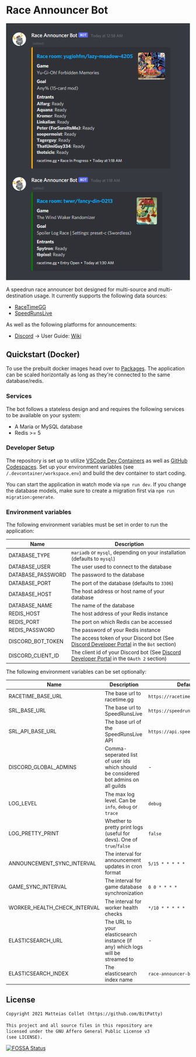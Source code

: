 # Race Announcer Bot

<p align="center">
  <img src="https://github.com/BitPatty/RaceAnnouncerBot/raw/develop/docs/rab_preview.png">
</p>

A speedrun race announcer bot designed for multi-source and multi-destination usage. It currently supports the following data sources:

- [RaceTimeGG](https://racetime.gg/)
- [SpeedRunsLive](https://speedrunslive.com/)

As well as the following platforms for announcements:

- [Discord](https://discord.com/) -> User Guide: [Wiki](https://github.com/BitPatty/RaceAnnouncerBot/wiki/Discord-User-Guide)

## Quickstart (Docker)

To use the prebuilt docker images head over to [Packages](https://github.com/BitPatty?tab=packages&repo_name=RaceAnnouncerBot). The application can be scaled horizontally as long as they're connected to the same database/redis.

### Services

The bot follows a stateless design and and requires the following services to be available on your system:

- A Maria or MySQL database
- Redis >= 5

### Developer Setup

The repository is set up to utilize [VSCode Dev Containers](https://code.visualstudio.com/docs/remote/containers) as well as [GitHub Codespaces](https://github.com/features/codespaces). Set up your environment variables (see `/.devcontainer/workspace.env`) and build the dev container to start coding.

You can start the application in watch mode via `npm run dev`. If you change the database models, make sure to create a migration first via `npm run migration:generate`.

### Environment variables

The following environment variables must be set in order to run the application:

| Name              | Description                                                                                                                              |
| ----------------- | ---------------------------------------------------------------------------------------------------------------------------------------- |
| DATABASE_TYPE     | `mariadb` or `mysql`, depending on your installation (defaults to `mysql`)                                                               |
| DATABASE_USER     | The user used to connect to the database                                                                                                 |
| DATABASE_PASSWORD | The password to the database                                                                                                             |
| DATABASE_PORT     | The port of the database (defaults to `3306`)                                                                                            |
| DATABASE_HOST     | The host address or host name of your database                                                                                           |
| DATABASE_NAME     | The name of the database                                                                                                                 |
| REDIS_HOST        | The host address of your Redis instance                                                                                                  |
| REDIS_PORT        | The port on which Redis can be accessed                                                                                                  |
| REDIS_PASSWORD    | The password of your Redis instance                                                                                                      |
| DISCORD_BOT_TOKEN | The access token of your Discord bot (See [Discord Developer Portal](https://discord.com/developers/applications) in the `Bot` section)  |
| DISCORD_CLIENT_ID | The client id of your Discord bot (See [Discord Developer Portal](https://discord.com/developers/applications) in the `OAuth 2` section) |

The following environment variables can be set optionally:

| Name                         | Description                                                                          | Default                         |
| ---------------------------- | ------------------------------------------------------------------------------------ | ------------------------------- |
| RACETIME_BASE_URL            | The base url to racetime.gg                                                          | `https://racetime.gg`           |
| SRL_BASE_URL                 | The base url to SpeedRunsLive                                                        | `https://speedrunslive.com`     |
| SRL_API_BASE_URL             | The base url of the SpeedRunsLive API                                                | `https://api.speedrunslive.com` |
| DISCORD_GLOBAL_ADMINS        | Comma-seperated list of user ids which should be considered bot admins on all guilds | -                               |
| LOG_LEVEL                    | The max log level. Can be `info`, `debug` or `trace`                                 | `debug`                         |
| LOG_PRETTY_PRINT             | Whether to pretty print logs (useful for devs). One of `true`/`false`                | `false`                         |
| ANNOUNCEMENT_SYNC_INTERVAL   | The interval for announcement updates in cron format                                 | `5/15 * * * * *`                |
| GAME_SYNC_INTERVAL           | The interval for game database synchronization                                       | `0 0 * * * * `                  |
| WORKER_HEALTH_CHECK_INTERVAL | The interval for worker health checks                                                | `*/10 * * * * *`                |
| ELASTICSEARCH_URL            | The URL to your elasticsearch instance (if any) which logs will be streamed to       | -                               |
| ELASTICSEARCH_INDEX          | The elasticsearch index name                                                         | `race-announcer-bot`            |

## License

```
Copyright 2021 Matteias Collet (https://github.com/BitPatty)

This project and all source files in this repository are
licensed under the GNU Affero General Public License v3
(see LICENSE).
```

[![FOSSA Status](https://app.fossa.com/api/projects/git%2Bgithub.com%2FBitPatty%2FRaceAnnouncerBot.svg?type=large)](https://app.fossa.com/projects/git%2Bgithub.com%2FBitPatty%2FRaceAnnouncerBot?ref=badge_large)
